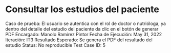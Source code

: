 # Consultar los estudios del paciente

Caso de prueba: El usuario se autentica con el rol de doctor o nutrióloga, ya dentro del detalle del estudio del paciente da clic en el botón de generar PDF
Encargado: Manolo Ramírez Pintor
Fecha de Ejecución: May 31, 2022
Iteración: IT3
Resultado Esperado: Se genera el PDF del resultado del estudio
Status: No reproducible
Test Case ID: 5